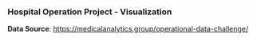 ### Hospital Operation Project - Visualization

**Data Source**: https://medicalanalytics.group/operational-data-challenge/
